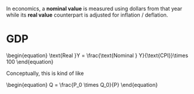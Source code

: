 In economics, a **nominal value** is measured using dollars from that year while its **real value** counterpart is adjusted for inflation / deflation.

# GDP

\begin{equation}
\text{Real }Y = \frac{\text{Nominal } Y}{\text{CPI}}\times 100
\end{equation}

Conceptually, this is kind of like

\begin{equation}
Q = \frac{P_0 \times Q_0}{P}
\end{equation}